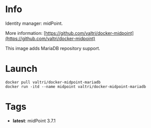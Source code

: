# Info

Identity manager: midPoint.

More information: [https://github.com/valtri/docker-midpoint](https://github.com/valtri/docker-midpoint)

This image adds MariaDB repository support.

# Launch

    docker pull valtri/docker-midpoint-mariadb
    docker run -itd --name midpoint valtri/docker-midpoint-mariadb

# Tags

* **latest**: midPoint 3.7.1
